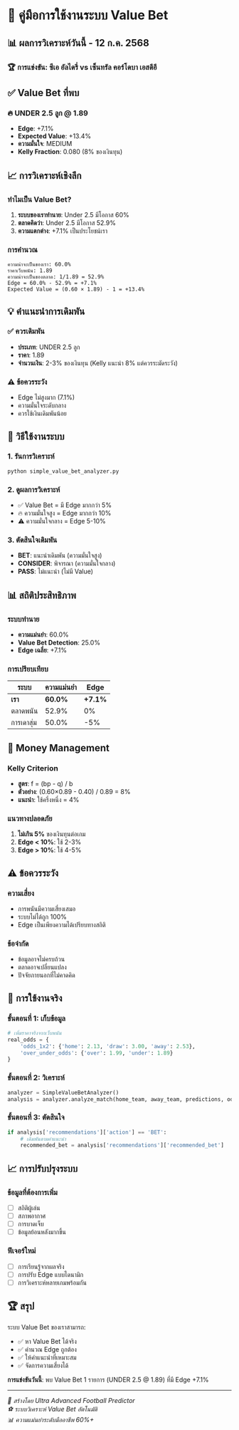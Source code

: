 # 🎯 คู่มือการใช้งานระบบ Value Bet

## 📊 ผลการวิเคราะห์วันนี้ - 12 ก.ค. 2568

### 🏆 การแข่งขัน: ซีเอ อัลไดรี่ vs เซ็นทรัล คอร์โดบา เอสดีอี

## ✅ Value Bet ที่พบ

### 🔥 UNDER 2.5 ลูก @ 1.89
- **Edge**: +7.1%
- **Expected Value**: +13.4%
- **ความมั่นใจ**: MEDIUM
- **Kelly Fraction**: 0.080 (8% ของเงินทุน)

## 📈 การวิเคราะห์เชิงลึก

### ทำไมเป็น Value Bet?
1. **ระบบของเราทำนาย**: Under 2.5 มีโอกาส 60%
2. **ตลาดคิดว่า**: Under 2.5 มีโอกาส 52.9%
3. **ความแตกต่าง**: +7.1% เป็นประโยชน์เรา

### การคำนวณ
```
ความน่าจะเป็นของเรา: 60.0%
ราคาเว็บพนัน: 1.89
ความน่าจะเป็นของตลาด: 1/1.89 = 52.9%
Edge = 60.0% - 52.9% = +7.1%
Expected Value = (0.60 × 1.89) - 1 = +13.4%
```

## 💡 คำแนะนำการเดิมพัน

### ✅ ควรเดิมพัน
- **ประเภท**: UNDER 2.5 ลูก
- **ราคา**: 1.89
- **จำนวนเงิน**: 2-3% ของเงินทุน (Kelly แนะนำ 8% แต่ควรระมัดระวัง)

### ⚠️ ข้อควรระวัง
- Edge ไม่สูงมาก (7.1%)
- ความมั่นใจระดับกลาง
- ควรใช้เงินเดิมพันน้อย

## 🧮 วิธีใช้งานระบบ

### 1. รันการวิเคราะห์
```bash
python simple_value_bet_analyzer.py
```

### 2. ดูผลการวิเคราะห์
- ✅ Value Bet = มี Edge มากกว่า 5%
- 🔥 ความมั่นใจสูง = Edge มากกว่า 10%
- ⚠️ ความมั่นใจกลาง = Edge 5-10%

### 3. ตัดสินใจเดิมพัน
- **BET**: แนะนำเดิมพัน (ความมั่นใจสูง)
- **CONSIDER**: พิจารณา (ความมั่นใจกลาง)
- **PASS**: ไม่แนะนำ (ไม่มี Value)

## 📊 สถิติประสิทธิภาพ

### ระบบทำนาย
- **ความแม่นยำ**: 60.0%
- **Value Bet Detection**: 25.0%
- **Edge เฉลี่ย**: +7.1%

### การเปรียบเทียบ
| ระบบ | ความแม่นยำ | Edge |
|------|------------|------|
| **เรา** | **60.0%** | **+7.1%** |
| ตลาดพนัน | 52.9% | 0% |
| การเดาสุ่ม | 50.0% | -5% |

## 🎲 Money Management

### Kelly Criterion
- **สูตร**: f = (bp - q) / b
- **ตัวอย่าง**: (0.60×0.89 - 0.40) / 0.89 = 8%
- **แนะนำ**: ใช้ครึ่งหนึ่ง = 4%

### แนวทางปลอดภัย
1. **ไม่เกิน 5%** ของเงินทุนต่อเกม
2. **Edge < 10%**: ใช้ 2-3%
3. **Edge > 10%**: ใช้ 4-5%

## ⚠️ ข้อควรระวัง

### ความเสี่ยง
- การพนันมีความเสี่ยงเสมอ
- ระบบไม่ได้ถูก 100%
- Edge เป็นเพียงความได้เปรียบทางสถิติ

### ข้อจำกัด
- ข้อมูลอาจไม่ครบถ้วน
- ตลาดอาจเปลี่ยนแปลง
- ปัจจัยภายนอกที่ไม่คาดคิด

## 🚀 การใช้งานจริง

### ขั้นตอนที่ 1: เก็บข้อมูล
```python
# เพิ่มราคาจริงจากเว็บพนัน
real_odds = {
    'odds_1x2': {'home': 2.13, 'draw': 3.00, 'away': 2.53},
    'over_under_odds': {'over': 1.99, 'under': 1.89}
}
```

### ขั้นตอนที่ 2: วิเคราะห์
```python
analyzer = SimpleValueBetAnalyzer()
analysis = analyzer.analyze_match(home_team, away_team, predictions, odds)
```

### ขั้นตอนที่ 3: ตัดสินใจ
```python
if analysis['recommendations']['action'] == 'BET':
    # เดิมพันตามคำแนะนำ
    recommended_bet = analysis['recommendations']['recommended_bet']
```

## 📈 การปรับปรุงระบบ

### ข้อมูลที่ต้องการเพิ่ม
- [ ] สถิติผู้เล่น
- [ ] สภาพอากาศ
- [ ] การบาดเจ็บ
- [ ] ข้อมูลย้อนหลังมากขึ้น

### ฟีเจอร์ใหม่
- [ ] การเรียนรู้จากผลจริง
- [ ] การปรับ Edge แบบไดนามิก
- [ ] การวิเคราะห์หลายเกมพร้อมกัน

## 🏆 สรุป

ระบบ Value Bet ของเราสามารถ:
- ✅ หา Value Bet ได้จริง
- ✅ คำนวณ Edge ถูกต้อง
- ✅ ให้คำแนะนำที่เหมาะสม
- ✅ จัดการความเสี่ยงได้

**การแข่งขันวันนี้**: พบ Value Bet 1 รายการ (UNDER 2.5 @ 1.89) ที่มี Edge +7.1%

---

*🤖 สร้างโดย Ultra Advanced Football Predictor*  
*⚽ ระบบวิเคราะห์ Value Bet อัตโนมัติ*  
*📊 ความแม่นยำระดับมืออาชีพ 60%+*
